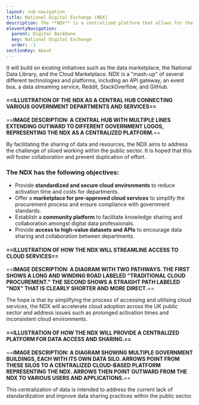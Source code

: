 ```yaml
---
layout: sub-navigation
title: National Digital Exchange (NDX)
description: The **NDX** is a centralized platform that allows for the streamlined access and utilization of data and digital services across the public sector.
eleventyNavigation:
  parent: Digital Backbone
  key: National Digital Exchange
  order: -1
sectionKey: About
---
```


It will build on existing initiatives such as the data marketplace, the National Data Library, and the Cloud Marketplace. NDX is a "mash-up" of several different technologies and platforms, including an API gateway, an event bus, a data streaming service, Reddit, StackOverflow, and GitHub.

#### ==**ILLUSTRATION OF THE NDX AS A CENTRAL HUB CONNECTING VARIOUS GOVERNMENT DEPARTMENTS AND SERVICES**==

==**IMAGE DESCRIPTION: A CENTRAL HUB WITH MULTIPLE LINES EXTENDING OUTWARD TO DIFFERENT GOVERNMENT LOGOS, REPRESENTING THE NDX AS A CENTRALIZED PLATFORM.**==

By facilitating the sharing of data and resources, the NDX aims to address the challenge of siloed working within the public sector. It is hoped that this will foster collaboration and prevent duplication of effort.

### The NDX has the following objectives:

- Provide **standardized and secure cloud environments** to reduce activation time and costs for departments.
- Offer a **marketplace for pre-approved cloud services** to simplify the procurement process and ensure compliance with government standards.
- Establish a **community platform** to facilitate knowledge sharing and collaboration amongst digital data professionals.
- Provide **access to high-value datasets and APIs** to encourage data sharing and collaboration between departments.

#### ==**ILLUSTRATION OF HOW THE NDX WILL STREAMLINE ACCESS TO CLOUD SERVICES**==

==**IMAGE DESCRIPTION: A DIAGRAM WITH TWO PATHWAYS. THE FIRST SHOWS A LONG AND WINDING ROAD LABELED "TRADITIONAL CLOUD PROCUREMENT." THE SECOND SHOWS A STRAIGHT PATH LABELED "NDX" THAT IS CLEARLY SHORTER AND MORE DIRECT.**==

The hope is that by simplifying the process of accessing and utilising cloud services, the NDX will accelerate cloud adoption across the UK public sector and address issues such as prolonged activation times and inconsistent cloud environments.

#### ==**ILLUSTRATION OF HOW THE NDX WILL PROVIDE A CENTRALIZED PLATFORM FOR DATA ACCESS AND SHARING.**==

==**IMAGE DESCRIPTION: A DIAGRAM SHOWING MULTIPLE GOVERNMENT BUILDINGS, EACH WITH ITS OWN DATA SILO. ARROWS POINT FROM THESE SILOS TO A CENTRALIZED CLOUD-BASED PLATFORM REPRESENTING THE NDX. ARROWS THEN POINT OUTWARD FROM THE NDX TO VARIOUS USERS AND APPLICATIONS.**==

This centralization of data is intended to address the current lack of standardization and improve data sharing practices within the public sector.
